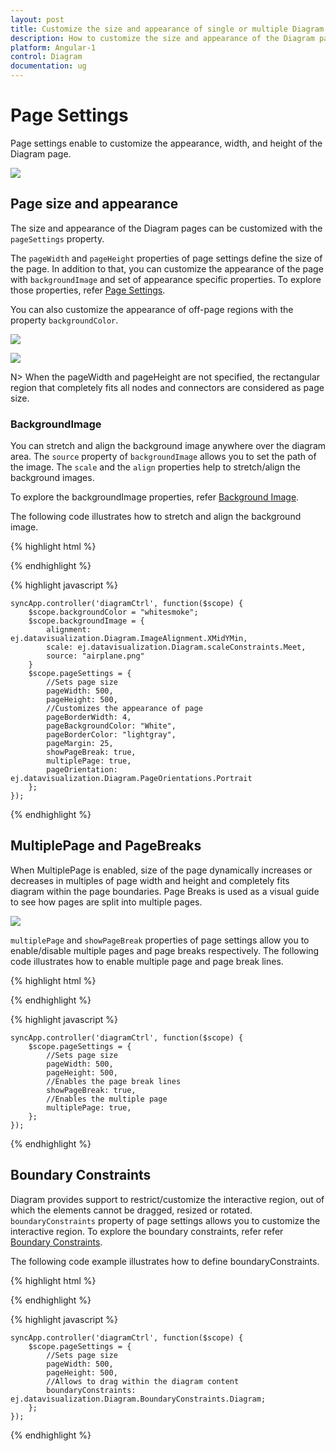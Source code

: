```yaml
---
layout: post
title: Customize the size and appearance of single or multiple Diagram pages
description: How to customize the size and appearance of the Diagram pages?
platform: Angular-1
control: Diagram
documentation: ug
---
```



# Page Settings 

Page settings enable to customize the appearance, width, and height of the Diagram page.

![](/angular-1/Diagram/Page-Settings_images/Page-Settings_img1.png)

## Page size and appearance

The size and appearance of the Diagram pages can be customized with the `pageSettings` property. 

The `pageWidth` and `pageHeight` properties of page settings define the size of the page. In addition to that, you can customize the appearance of the page with `backgroundImage` and set of appearance specific properties.
To explore those properties, refer [Page Settings](/api/js/ejDiagram#members:pagesettings "Page Settings").

You can also customize the appearance of off-page regions with the property `backgroundColor`.

![](/angular-1/Diagram/Page-Settings_images/Page-Settings_img2.png)

![](/angular-1/Diagram/Page-Settings_images/Page-Settings_img3.png)

N> When the pageWidth and pageHeight are not specified, the rectangular region that completely fits all nodes and connectors are considered as page size.

### BackgroundImage

You can stretch and align the background image anywhere over the diagram area. 
The `source` property of `backgroundImage` allows you to set the path of the image. The `scale` and the `align` properties help to stretch/align the background images.
 
To explore the backgroundImage properties, refer [Background Image](/api/js/ejDiagram#members:backgroundimage "Background Image").


The following code illustrates how to stretch and align the background image.

{% highlight html %}

<div ng-controller="diagramCtrl">
    <div>
        <ej-diagram id="diagramCore" e-height="500px" e-width="700px" e-nodes="nodes" e-backgroundcolor="backgroundColor" e-backgroundImage="backgroundImage" e-pagesettings-pageheight="pageSettings.pageHeight" 
        e-pagesettings-pagewidth="pageSettings.pageWidth" e-pagesettings-pagebackgroundcolor="pageSettings.pageBackgroundColor" e-pagesettings-pageborderwidth="pageSettings.pageBorderWidth"
        e-pagesettings-pagebordercolor="pageSettings.pageBorderColor" e-pagesettings-pagemargin="pageSettings.pageMargin" e-pagesettings-showpagebreak="pageSettings.showPageBreak"
        e-pagesettings-pageorientation="pageSettings.pageOrientation" e-pagesettings-multiplepage="pageSettings.multiplePage">
        </ej-diagram>
    </div>
</div>

{% endhighlight %}

{% highlight javascript %}

    syncApp.controller('diagramCtrl', function($scope) {
        $scope.backgroundColor = "whitesmoke";
        $scope.backgroundImage = {
            alignment: ej.datavisualization.Diagram.ImageAlignment.XMidYMin,
            scale: ej.datavisualization.Diagram.scaleConstraints.Meet,
            source: "airplane.png"
        }
        $scope.pageSettings = {
            //Sets page size
            pageWidth: 500,
            pageHeight: 500,
            //Customizes the appearance of page
            pageBorderWidth: 4,
            pageBackgroundColor: "White",
            pageBorderColor: "lightgray",
            pageMargin: 25,
            showPageBreak: true,
            multiplePage: true,
            pageOrientation: ej.datavisualization.Diagram.PageOrientations.Portrait
        };
    });

{% endhighlight %}

## MultiplePage and PageBreaks

When MultiplePage is enabled, size of the page dynamically increases or decreases in multiples of page width and height and completely fits diagram within the page boundaries. Page Breaks is used as a visual guide to see how pages are split into multiple pages.

![](/angular-1/Diagram/Page-Settings_images/Page-Settings_img4.png)

`multiplePage` and `showPageBreak` properties of page settings allow you to enable/disable multiple pages and page breaks respectively.
The following code illustrates how to enable multiple page and page break lines.

{% highlight html %}

<div ng-controller="diagramCtrl">
    <div>
        <ej-diagram id="diagramCore" e-height="500px" e-width="700px" e-pagesettings-pageheight="pageSettings.pageHeight" e-pagesettings-pagewidth="pageSettings.pageWidth" 
        e-pagesettings-showpagebreak="pageSettings.showPageBreak" e-pagesettings-multiplepage="pageSettings.multiplePage">
        </ej-diagram>
    </div>
</div>

{% endhighlight %}

{% highlight javascript %}

    syncApp.controller('diagramCtrl', function($scope) {
        $scope.pageSettings = {
            //Sets page size
            pageWidth: 500,
            pageHeight: 500,
            //Enables the page break lines
            showPageBreak: true,
            //Enables the multiple page
            multiplePage: true,
        };
    });

{% endhighlight %}

## Boundary Constraints

 Diagram provides support to restrict/customize the interactive region, out of which the elements cannot be dragged, resized or rotated. 
 `boundaryConstraints` property of page settings allows you to customize the interactive region. To explore the boundary constraints, refer refer [Boundary Constraints](/api/js/ejDiagram#members:boundaryConstraints "Boundary Constraints").

The following code example illustrates how to define boundaryConstraints.

{% highlight html %}

<div ng-controller="diagramCtrl">
    <div>
        <ej-diagram id="diagramCore" e-height="500px" e-width="700px" e-pagesettings-pageheight="pageSettings.pageHeight"
         e-pagesettings-pagewidth="pageSettings.pageWidth" e-pagesettings-boundaryConstraints="pageSettings.boundaryConstraints" </ej-diagram>
    </div>
</div>

  {% endhighlight %}

{% highlight javascript %}

    syncApp.controller('diagramCtrl', function($scope) {
        $scope.pageSettings = {
            //Sets page size
            pageWidth: 500,
            pageHeight: 500,
            //Allows to drag within the diagram content
            boundaryConstraints: ej.datavisualization.Diagram.BoundaryConstraints.Diagram;
        };
    });
  
  {% endhighlight %}